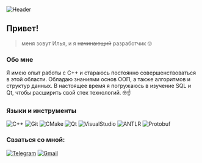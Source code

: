 ![Header](https://github.com/PACCBET23/PACCBET23/blob/main/assets/d7edffc834d853933e80a9715a45b8b9%20(online-video-cutter.com)%20(1).gif)

## Привет! 
> меня зовут Илья, и я ~~начинающий~~ разработчик 🤓

### Обо мне

Я имею опыт работы с C++ и стараюсь постоянно совершенствоваться в этой области. Обладаю знаниями основ ООП, а также алгоритмов и структур данных. В настоящее время я погружаюсь в изучение SQL и Qt, чтобы расширить свой стек технологий. 🤓☝️
### Языки и инструменты
![C++](https://img.shields.io/badge/-C++-09283E?style=for-the-badge&logo=C%2b%2b&logoColor=80B3FF)
![Git](https://img.shields.io/badge/-Git-09283E?style=for-the-badge&logo=Git&logoColor=FFE680)
![CMake](https://img.shields.io/badge/-CMake-09283E?style=for-the-badge&logo=CMake&logoColor=FF8080)
![Qt](https://img.shields.io/badge/-Qt-09283E?style=for-the-badge&logo=Qt&logoColor=40C951)
![VisualStudio](https://img.shields.io/badge/-VisualStudio-09283E?style=for-the-badge&logo=VisualStudio&logoColor=5B418A)
![ANTLR](https://img.shields.io/badge/-ANTLR-09283E?style=for-the-badge&logo=ANTLR&logoColor=80B3FF)
![Protobuf](https://img.shields.io/badge/-Protobuf-09283E?style=for-the-badge&logo=Protobuf&logoColor=2F2F2F)

### Свзаться со мной:
[![Telegram](https://img.shields.io/badge/-Telegram-09283E?style=for-the-badge&logo=Telegram&logoColor=259CD8)](https://t.me/iMorozov23)
[![Gmail](https://img.shields.io/badge/-Gmail-09283E?style=for-the-badge&logo=Gmail&logoColor=EA4335)](mailto:iilua23@gmail.com)
